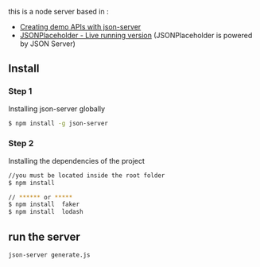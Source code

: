 this is a node server based in :
* [Creating demo APIs with json-server](https://egghead.io/lessons/nodejs-creating-demo-apis-with-json-server)
* [JSONPlaceholder - Live running version](http://jsonplaceholder.typicode.com)
(JSONPlaceholder is powered by JSON Server)

## Install
### Step 1
Installing json-server globally

```bash
$ npm install -g json-server

```
### Step 2
Installing the dependencies of the project


```bash
//you must be located inside the root folder
$ npm install

// ****** or *****
$ npm install  faker
$ npm install  lodash

```

## run the server

```bash
json-server generate.js

```
